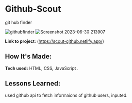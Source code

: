 # Github-Scout
git hub finder

![githubfinder](https://github.com/thatkhay/Github-Scout/assets/117424081/a90aad1d-7610-45a9-be42-c01412f54987)
![Screenshot 2023-06-30 213907](https://github.com/thatkhay/Github-Scout/assets/117424081/6aedaa2a-d4ea-4a37-a9d9-d1bc90eeb15f)






**Link to project:** (https://scout-github.netlify.app/)



## How It's Made:

**Tech used:** HTML, CSS, JavaScript .



## Lessons Learned:

used github api to fetch informaions of github users, inputed.







